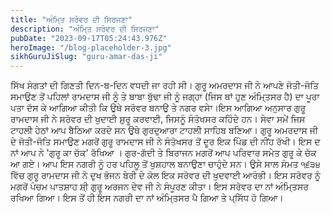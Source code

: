 ```yaml
---
title: "ਅੰਮਿ੍ਤ ਸਰੋਵਰ ਦੀ ਸਿਰਜਣਾ"
description: "ਅੰਮਿ੍ਤ ਸਰੋਵਰ ਦੀ ਸਿਰਜਣਾ"
pubDate: "2023-09-17T05:24:43.976Z"
heroImage: "/blog-placeholder-3.jpg"
sikhGuruJiSlug: "guru-amar-das-ji"
---
```


ਸਿੱਖ ਸੰਗਤਾਂ ਦੀ ਗਿਣਤੀ ਦਿਨ-ਬ-ਦਿਨ ਵਧਦੀ ਜਾ ਰਹੀ ਸੀ। ਗੁਰੂ ਅਮਰਦਾਸ ਜੀ ਨੇ ਆਪਣੇ ਜੋਤੀ-ਜੋਤਿ ਸਮਾਉਣ ਤੋਂ ਪਹਿਲਾਂ ਰਾਮਦਾਸ
ਜੀ ਨੂੰ ਤੇ ਬਾਬਾ ਬੁੱਢਾ ਜੀ ਨੂੰ ਜਗ੍ਹਾ (ਜਿਸ ਥਾਂ ਹੁਣ ਅੰਮਿ੍ਤਸਰ ਹੈ) ਦਾ ਪੂਰਾ ਪਤਾ ਦੱਸ ਕੇ ਆਗਿਆ ਕੀਤੀ ਕਿ ਉਥੇ ਸਰੋਵਰ ਬਨਾਉ ਤੇ ਨਗਰ ਵਸਾੇ।ਇਸ ਆਗਿਆ ਅਨੁਸਾਰ ਗੁਰੂ ਰਾਮਦਾਸ ਜੀ ਨੇ ਸਰੋਵਰ ਦੀ ਖੁਦਾਈ ਸ਼ੁਰੂ ਕਰਵਾਈ, ਜਿਸਨੂੰ ਸੰਤੋਖਸਰ ਕਹਿੰਦੇ ਹਨ। ਸੇਵਾ ਸਮੇਂ ਜਿਸ ਟਾਹਲੀ ਹੇਠਾਂ ਆਪ ਬੈਠਿਆ ਕਰਦੇ ਸਨ ਉਥੇ ਗੁਰਦੁਆਰਾ ਟਾਹਲੀ ਸਾਹਿਬ ਬਣਿਆ।
ਗੁਰੂ ਅਮਰਦਾਸ ਜੀ ਦੇ ਜੋਤੀ-ਜੋਤਿ ਸਮਾਉਣ ਮਗਰੋਂ ਗੁਰੂ ਰਾਮਦਾਸ ਜੀ ਨੇ ਸੰਤੋਖਸਰ ਤੋਂ ਦੂਰ ਇਕ ਪਿੰਡ ਦੀ ਨੀਂਹ ਰੱਖੀ। ਇਸ ਦ ਨਾਂ ਆਪ ਨੇ 'ਗੁਰੂ ਕਾ ਚੱਕ' ਰੱਖਿਆ । ਗੁਰ-ਗੱਦੀ ਤੇ ਬਿਰਾਜਨ ਮਗਰੋਂ ਆਪ ਪਰਿਵਾਰ ਸਮੇਤ ਗੁਰੂ ਕੇ ਚੱਕ ਆ ਗਏ। ਆਪ ਇਸ ਨਗਰੀ ਨੂੰ ਹਰ ਪਹਿਲੂ ਤੋਂ ਖੁਸ਼ਹਾਲ ਬਨਾਉਣਾ ਚਾਹੁੰਦੇ ਸਨ।
ਉਸੇ ਸਾਲ ਸੰਮਤ ੧੬੩੪ ਵਿੱਚ ਗੁਰੂ ਰਾਮਦਾਸ ਜੀ ਨੇ ਦੁਖ ਭੋਜਨ ਬੇਰੀ ਦੇ ਕੋਲ ਇਕ ਸਰੋਵਰ ਦੀ ਖੁਦਵਾਈ ਆਰੰਭੀ। ਇਸ ਸਰੋਵਰ ਨੂੰ ਮਗਰੋਂ ਪੰਚਮ ਪਾਤਸ਼ਾਹ ਸ਼ੀ੍ ਗੁਰੂ ਅਰਜਨ ਦੇਵ ਜੀ ਨੇ ਸੰਪੂਰਣ ਕੀਤਾ। ਇਸ ਸਰੋਵਰ ਦਾ ਨਾਂ ਅੰਮਿ੍ਤਸਰ ਰਖਿਆ ਗਿਆ। ਇਸ ਤੋਂ ਹੀ ਇਸ ਨਗਰੀ ਦਾ ਨਾਂ ਅੰਮਿ੍ਤਸਰ ਪੈ ਗਿਆ ਤੇ ਪ੍ਸਿੱਧ ਹੋ ਗਿਆ।
